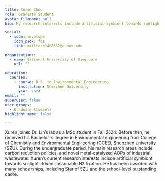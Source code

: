 ```yaml
---
title: Xuren Zhou
role: Graduate Student
avatar_filename: null
bio: My research interests include artificial symbiont towards sunlight-driven sustainable N2 fixation

social:
  - icon: envelope
    icon_pack: fas
    link: mailto:e1466582@u.nus.edu

organizations:
  - name: National University of Singapore
    url: ""

education:
  courses:
    - course: B.S. in Environmental Engineering
      institution: Shenzhen University
      year: 2024
email: ""      
superuser: false
user_groups:
  - Graduate Students
highlight_name: false

---
```

Xuren joined Dr. Lin’s lab as a MSc student in Fall 2024. Before then, he received his Bachelor ’s degree in Environmental engineering from College of Chemistry and Environmental Engineering (CCEE), Shenzhen University (SZU). During the undergraduate period, his main research areas include carbon reduction policies, and novel metal-catalyzed AOPs of industrial wastewater. Xuren’s current research interests include artificial symbiont towards sunlight-driven sustainable N2 fixation. He has been awarded with many scholarships, including Star of SZU and the school-level outstanding cadre.
